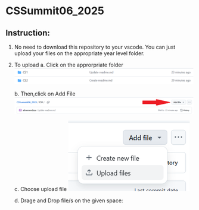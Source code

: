 # CSSummit06_2025
## Instruction:
1. No need to download this repository to your vscode. You can just upload your files on the appropriate year level folder.
2. To upload
   a. Click on the approrpriate folder
   ![](./images/folders.png)
   
   b. Then,click on Add File
   ![](./images/addfile.png)

   c. Choose upload file
   ![](./images/uploadfile.png)

   d. Drage and Drop file/s on the given space: 

